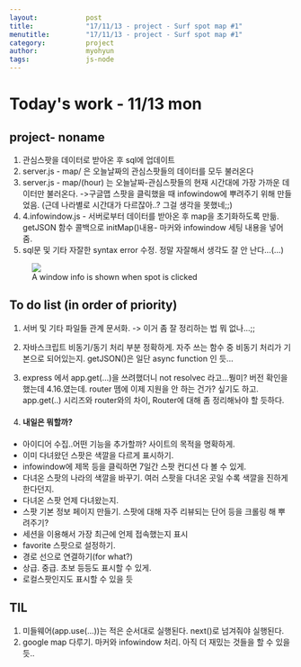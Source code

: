 ```yaml
---
layout:            post
title:             "17/11/13 - project - Surf spot map #1"
menutitle:         "17/11/13 - project - Surf spot map #1"
category:          project
author:            myohyun
tags:              js-node
---
```



# Today's work - 11/13 mon

## project- noname
1. 관심스팟을 데이터로 받아온 후 sql에 업데이트
2. server.js - map/ 은 오늘날짜의 관심스팟들의 데이터를 모두 불러온다
3. server.js - map/(hour) 는 오늘날짜-관심스팟들의 현재 시간대에 가장 가까운 데이터만 불러온다. ->구글맵 스팟을 클릭했을 때 infowindow에 뿌려주기 위해 만들었음. (근데 나라별로 시간대가 다르잖아..? 그걸 생각을 못했네;;)
4. 4.infowindow.js - 서버로부터 데이터를 받아온 후 map을 초기화하도록 만듦. getJSON 함수 콜백으로 initMap()내용- 마커와 infowindow 세팅 내용을 넣어줌.
5. sql문 및 기타 자잘한 syntax error 수정. 정말 자잘해서 생각도 잘 안 난다...(...)

<figure>
<img src="{{ "/media/img/17_11_13_0.png" | absolute_url }}" />
<figcaption>A window info is shown when spot is clicked </figcaption>
</figure>

## To do list (in order of priority)


1. 서버 및 기타 파일들 관계 문서화. -> 이거 좀 잘 정리하는 법 뭐 없나...;;

2. 자바스크립트 비동기/동기 처리 부분 정확하게. 자주 쓰는 함수 중 비동기 처리가 기본으로 되어있는지. getJSON()은 일단 async function 인 듯...

3. express 에서 app.get(...)을 쓰려했더니 not resolvec 라고...뭥미? 버전 확인을 했는데 4.16.였는데. router 뗌에 이제 지원을 안 하는 건가? 싶기도 하고. app.get(..) 시리즈와 router와의 차이, Router에 대해 좀 정리해놔야 할 듯하다.

4. #### 내일은 뭐할까? 
- 아이디어 수집..어떤 기능을 추가할까? 사이트의 목적을 명확하게.
- 이미 다녀왔던 스팟은 색깔을 다르게 표시하기.
- infowindow에 제목 등을 클릭하면 7일간 스팟 컨디션 다 볼 수 있게.
- 다녀온 스팟의 나라의 색깔을 바꾸기. 여러 스팟을 다녀온 곳일 수록 색깔을 진하게 한다던지.
- 다녀온 스팟 언제 다녀왔는지.
- 스팟 기본 정보 페이지 만들기. 스팟에 대해 자주 리뷰되는 단어 등을 크롤링 해 뿌려주기?
- 세션을 이용해서 가장 최근에 언제 접속했는지 표시
- favorite 스팟으로 설정하기.
- 경로 선으로 연결하기(for what?)
- 상급. 중급. 초보 등등도 표시할 수 있게.
- 로컬스팟인지도 표시할 수 있을 듯

## TIL
1. 미들웨어(app.use(...))는 적은 순서대로 실행된다. next()로 넘겨줘야 실행된다. 
2. google map 다루기. 마커와 infowindow 처리. 아직 더 재밌는 것들을 할 수 있을듯..

